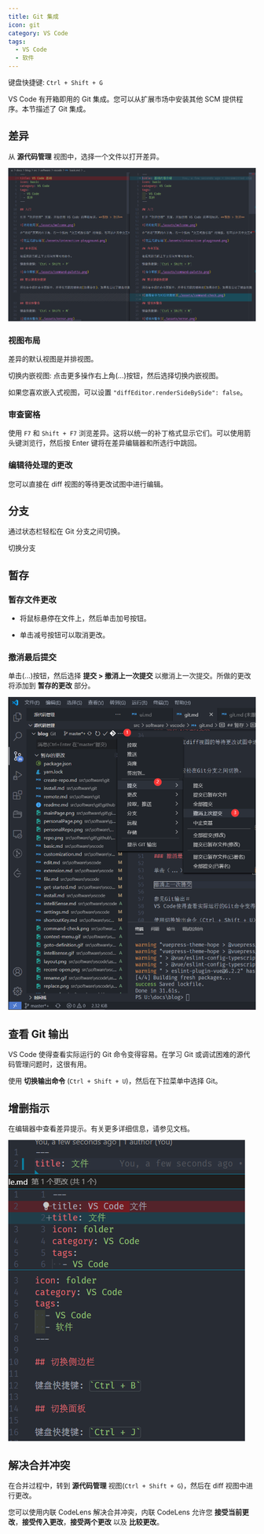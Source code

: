 ```yaml
---
title: Git 集成
icon: git
category: VS Code
tags:
  - VS Code
  - 软件
---
```


键盘快捷键: `Ctrl + Shift + G`

VS Code 有开箱即用的 Git 集成。您可以从扩展市场中安装其他 SCM 提供程序。本节描述了 Git 集成。

## 差异

从 **源代码管理** 视图中，选择一个文件以打开差异。

![来自源代码管理的 git diff](./assets/git-diff.png)

### 视图布局

差异的默认视图是并排视图。

切换内嵌视图: 点击更多操作右上角(...)按钮，然后选择切换内嵌视图。

如果您喜欢嵌入式视图，可以设置 `"diffEditor.renderSideBySide": false`。

### 审查窗格

使用 `F7` 和 `Shift + F7` 浏览差异。这将以统一的补丁格式显示它们。可以使用箭头键浏览行，然后按 Enter 键将在差异编辑器和所选行中跳回。

### 编辑待处理的更改

您可以直接在 diff 视图的等待更改试图中进行编辑。

## 分支

通过状态栏轻松在 Git 分支之间切换。

切换分支

## 暂存

### 暂存文件更改

- 将鼠标悬停在文件上，然后单击加号按钮。

- 单击减号按钮可以取消更改。

### 撤消最后提交

单击(...)按钮，然后选择 **提交 > 撤消上一次提交** 以撤消上一次提交。所做的更改将添加到 **暂存的更改** 部分。

![撤消上一次提交](./assets/undo-last-commit.png)

## 查看 Git 输出

VS Code 使得查看实际运行的 Git 命令变得容易。在学习 Git 或调试困难的源代码管理问题时，这很有用。

使用 **切换输出命令** (`Ctrl + Shift + U`)，然后在下拉菜单中选择 Git。

## 增删指示

在编辑器中查看差异提示。有关更多详细信息，请参见文档。

![增删指示](./assets/gutter.png)

## 解决合并冲突

在合并过程中，转到 **源代码管理** 视图(`Ctrl + Shift + G`)，然后在 diff 视图中进行更改。

您可以使用内联 CodeLens 解决合并冲突，内联 CodeLens 允许您 **接受当前更改**，**接受传入更改**，**接受两个更改** 以及 **比较更改**。
